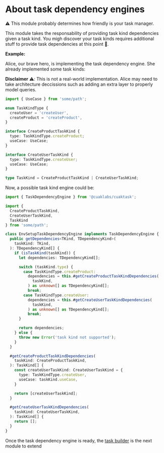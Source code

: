 # About task dependency engines

⚠️ This module probably determines how friendly is your task manager.

This module takes the responsability of providing task kind dependencies given a task kind. You migh discover your task kinds requires additional stuff to provide task dependencies at this point 💩.

**Example:**

Alice, our brave hero, is implementing the task dependency engine. She already implemented some task kinds:

**Disclaimer** ⚠️: This is not a real-world implementation. Alice may need to take architecture deccissions such as adding an extra layer to properly model queries.

```ts
import { UseCase } from 'some/path';

enum TaskKindType {
  createUser = 'createUser',
  createProduct = 'createProduct',
}

interface CreateProductTaskKind {
  type: TaskKindType.createProduct;
  useCase: UseCase;
}

interface CreateUserTaskKind {
  type: TaskKindType.createUser;
  useCase: UseCase;
}

type TaskKind = CreateProductTaskKind | CreateUserTaskKind;

```

Now, a possible task kind engine could be:

```ts
import { TaskDependencyEngine } from '@cuaklabs/cuaktask';

import {
  CreateProductTaskKind,
  CreateUserTaskKind,
  TaskKind
} from 'some/path';

class EnvSetupTaskDependencyEngine implements TaskDependencyEngine {
  public getDependencies<TKind, TDependencyKind>(
    taskKind: TKind,
  ): TDependencyKind[] {
    if (isTaskKind(taskKind)) {
      let dependencies: TDependencyKind[];

      switch (taskKind.type) {
        case TaskKindType.createProduct:
          dependencies = this.#getCreateProductTaskKindDependencies(
            taskKind,
          ) as unknown[] as TDependencyKind[];
          break;
        case TaskKindType.createUser:
          dependencies = this.#getCreateUserTaskKindDependencies(
            taskKind,
          ) as unknown[] as TDependencyKind[];
          break;
      }

      return dependencies;
    } else {
      throw new Error('task kind not supported');
    }
  }

  #getCreateProductTaskKindDependencies(
    taskKind: CreateProductTaskKind,
  ): TaskKind[] {
    const createUserTaskKind: CreateUserTaskKind = {
      type: TaskKindType.createUser,
      useCase: taskKind.useCase,
    }

    return [createUserTaskKind];
  }

  #getCreateUserTaskKindDependencies(
    taskKind: CreateUserTaskKind,
  ): TaskKind[] {
    return [];
  }
}

```

Once the task dependency engine is ready, the [task builder](./5-about-task-builders) is the next module to extend
